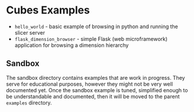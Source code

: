 Cubes Examples
==============

* `hello_world` - basic example of browsing in python and running the slicer
  server
* `flask_dimension_browser` - simple Flask (web microframework) application for
  browsing a dimension hierarchy

Sandbox
-------

The sandbox directory contains examples that are work in progress. They serve
for educational purposes, however they might not be very well documented yet.
Once the sandbox example is tuned, simplified enough to be understandable and
documented, then it will be moved to the parent `examples` directory.
